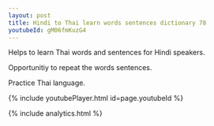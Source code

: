```yaml
---
layout: post
title: Hindi to Thai learn words sentences dictionary 78 
youtubeId: gM06fmKuzG4
---
```

 
 
Helps to learn Thai words and sentences for Hindi speakers.

Opportunitiy to repeat the words sentences. 

Practice Thai language. 
 
{% include youtubePlayer.html id=page.youtubeId %}
 
 
{% include analytics.html %}